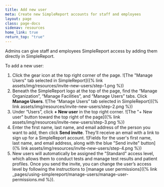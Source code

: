 ```yaml
---
title: Add new user
meta: Create new SimpleReport accounts for staff and employees
layout: page
class: page-docs
sidenav: resources
home_link: true
return_top: "true"
---
```


Admins can give staff and employees SimpleReport access by adding them directly in SimpleReport.

To add a new user:

1. Click the gear icon at the top right corner of the page.
   ![The "Manage Users" tab selected in SimpleReport]({% link assets/img/resources/invite-new-users/step-1.png %})
2. Beneath the SimpleReport logo at the top of the page, find the “Manage Organization”, “Manage Facilities”, and “Manage Users” tabs. Click **Manage Users**.
   ![The “Manage Users” tab selected in SimpleReport]({% link assets/img/resources/invite-new-users/step-2.png %})
3. Under “Users”, click **+ New user** in the top right corner.
   ![The "+ New user" button toward the top right of the page]({% link assets/img/resources/invite-new-users/step-3.png %})
4. Enter the first name, last name, and email address of the person you want to add, then click **Send invite**. They’ll receive an email with a link to sign up for a SimpleReport account.
   ![Fields for the user's first name, last name, and email address, along with the blue "Send invite" button]({% link assets/img/resources/invite-new-users/step-4.png %})
5. New users will automatically be assigned the "Standard" access level, which allows them to conduct tests and manage test results and patient profiles. Once you send the invite, you can change the user’s access level by following the instructions to [manage user permissions]({% link _pages/using-simplereport/manage-users/manage-user-permissions.md %}).
